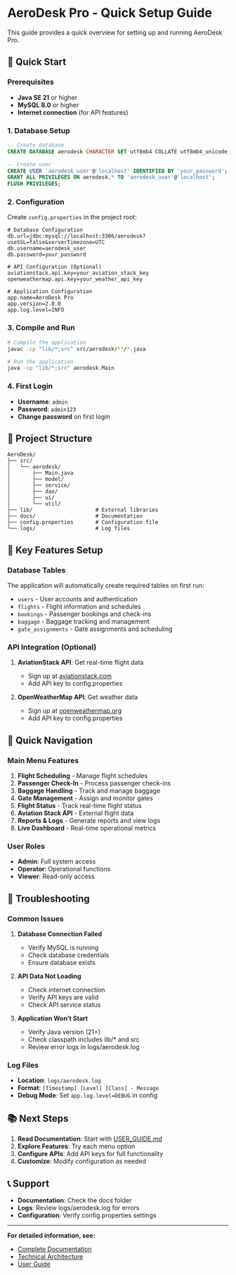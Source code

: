 # AeroDesk Pro - Quick Setup Guide

This guide provides a quick overview for setting up and running AeroDesk Pro.

## 🚀 Quick Start

### Prerequisites
- **Java SE 21** or higher
- **MySQL 8.0** or higher
- **Internet connection** (for API features)

### 1. Database Setup
```sql
-- Create database
CREATE DATABASE aerodesk CHARACTER SET utf8mb4 COLLATE utf8mb4_unicode_ci;

-- Create user
CREATE USER 'aerodesk_user'@'localhost' IDENTIFIED BY 'your_password';
GRANT ALL PRIVILEGES ON aerodesk.* TO 'aerodesk_user'@'localhost';
FLUSH PRIVILEGES;
```

### 2. Configuration
Create `config.properties` in the project root:
```properties
# Database Configuration
db.url=jdbc:mysql://localhost:3306/aerodesk?useSSL=false&serverTimezone=UTC
db.username=aerodesk_user
db.password=your_password

# API Configuration (Optional)
aviationstack.api.key=your_aviation_stack_key
openweathermap.api.key=your_weather_api_key

# Application Configuration
app.name=AeroDesk Pro
app.version=2.0.0
app.log.level=INFO
```

### 3. Compile and Run
```bash
# Compile the application
javac -cp "lib/*;src" src/aerodesk/**/*.java

# Run the application
java -cp "lib/*;src" aerodesk.Main
```

### 4. First Login
- **Username**: `admin`
- **Password**: `admin123`
- **Change password** on first login

## 📁 Project Structure
```
AeroDesk/
├── src/
│   └── aerodesk/
│       ├── Main.java
│       ├── model/
│       ├── service/
│       ├── dao/
│       ├── ui/
│       └── util/
├── lib/                    # External libraries
├── docs/                   # Documentation
├── config.properties       # Configuration file
└── logs/                   # Log files
```

## 🔧 Key Features Setup

### Database Tables
The application will automatically create required tables on first run:
- `users` - User accounts and authentication
- `flights` - Flight information and schedules
- `bookings` - Passenger bookings and check-ins
- `baggage` - Baggage tracking and management
- `gate_assignments` - Gate assignments and scheduling

### API Integration (Optional)
1. **AviationStack API**: Get real-time flight data
   - Sign up at [aviationstack.com](https://aviationstack.com)
   - Add API key to config.properties

2. **OpenWeatherMap API**: Get weather data
   - Sign up at [openweathermap.org](https://openweathermap.org)
   - Add API key to config.properties

## 🎯 Quick Navigation

### Main Menu Features
1. **Flight Scheduling** - Manage flight schedules
2. **Passenger Check-In** - Process passenger check-ins
3. **Baggage Handling** - Track and manage baggage
4. **Gate Management** - Assign and monitor gates
5. **Flight Status** - Track real-time flight status
6. **Aviation Stack API** - External flight data
7. **Reports & Logs** - Generate reports and view logs
8. **Live Dashboard** - Real-time operational metrics

### User Roles
- **Admin**: Full system access
- **Operator**: Operational functions
- **Viewer**: Read-only access

## 🐛 Troubleshooting

### Common Issues
1. **Database Connection Failed**
   - Verify MySQL is running
   - Check database credentials
   - Ensure database exists

2. **API Data Not Loading**
   - Check internet connection
   - Verify API keys are valid
   - Check API service status

3. **Application Won't Start**
   - Verify Java version (21+)
   - Check classpath includes lib/* and src
   - Review error logs in logs/aerodesk.log

### Log Files
- **Location**: `logs/aerodesk.log`
- **Format**: `[Timestamp] [Level] [Class] - Message`
- **Debug Mode**: Set `app.log.level=DEBUG` in config

## 📚 Next Steps

1. **Read Documentation**: Start with [USER_GUIDE.md](./USER_GUIDE.md)
2. **Explore Features**: Try each menu option
3. **Configure APIs**: Add API keys for full functionality
4. **Customize**: Modify configuration as needed

## 📞 Support

- **Documentation**: Check the docs folder
- **Logs**: Review logs/aerodesk.log for errors
- **Configuration**: Verify config.properties settings

---

**For detailed information, see:**
- [Complete Documentation](./DOCUMENTATION.md)
- [Technical Architecture](./TECHNICAL_ARCHITECTURE.md)
- [User Guide](./USER_GUIDE.md) 